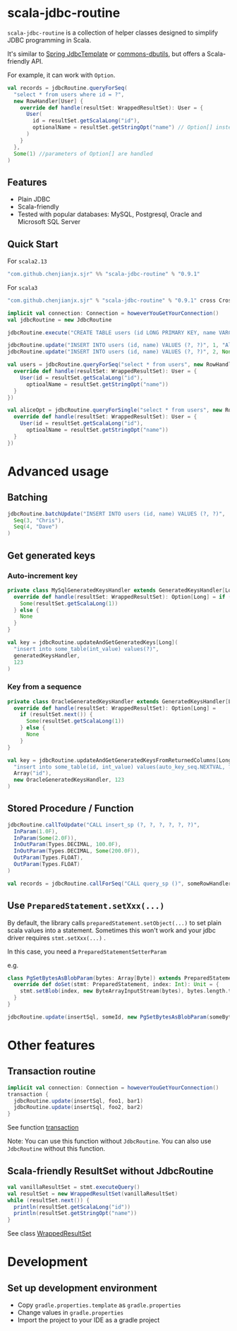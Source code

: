 # scala-jdbc-routine

`scala-jdbc-routine` is a collection of helper classes designed to simplify JDBC programming in Scala.

It's similar to [Spring JdbcTemplate](https://spring.io/guides/gs/relational-data-access)
or [commons-dbutils](https://commons.apache.org/proper/commons-dbutils/examples.html), but offers a Scala-friendly API.

For example, it can work with `Option`.

```scala
val records = jdbcRoutine.queryForSeq(
  "select * from users where id = ?",
  new RowHandler[User] {
    override def handle(resultSet: WrappedResultSet): User = {
      User(
        id = resultSet.getScalaLong("id"),
        optionalName = resultSet.getStringOpt("name") // Option[] instead of null
      )
    }
  },
  Some(1) //parameters of Option[] are handled
)
```

## Features

* Plain JDBC
* Scala-friendly
* Tested with popular databases:  MySQL, Postgresql, Oracle and Microsoft SQL Server

## Quick Start

For `scala2.13`

```scala 
"com.github.chenjianjx.sjr" %% "scala-jdbc-routine" % "0.9.1"
```

For `scala3`

```scala
"com.github.chenjianjx.sjr" % "scala-jdbc-routine" % "0.9.1" cross CrossVersion.for3Use2_13
```

```scala
implicit val connection: Connection = howeverYouGetYourConnection()
val jdbcRoutine = new JdbcRoutine

jdbcRoutine.execute("CREATE TABLE users (id LONG PRIMARY KEY, name VARCHAR(255))")

jdbcRoutine.update("INSERT INTO users (id, name) VALUES (?, ?)", 1, "Alice")
jdbcRoutine.update("INSERT INTO users (id, name) VALUES (?, ?)", 2, None)

val users = jdbcRoutine.queryForSeq("select * from users", new RowHandler[User] {
  override def handle(resultSet: WrappedResultSet): User = {
    User(id = resultSet.getScalaLong("id"),
      optioalName = resultSet.getStringOpt("name"))
  }
})

val aliceOpt = jdbcRoutine.queryForSingle("select * from users", new RowHandler[User] {
  override def handle(resultSet: WrappedResultSet): User = {
    User(id = resultSet.getScalaLong("id"),
      optioalName = resultSet.getStringOpt("name"))
  }
})

```

# Advanced usage

## Batching

```scala
jdbcRoutine.batchUpdate("INSERT INTO users (id, name) VALUES (?, ?)", 
  Seq(3, "Chris"), 
  Seq(4, "Dave")
)
```

## Get generated keys

### Auto-increment key

```scala
private class MySqlGeneratedKeysHandler extends GeneratedKeysHandler[Long] {
  override def handle(resultSet: WrappedResultSet): Option[Long] = if (resultSet.next()) {
    Some(resultSet.getScalaLong(1))
  } else {
    None
  }
}

val key = jdbcRoutine.updateAndGetGeneratedKeys[Long](
  "insert into some_table(int_value) values(?)",
  generatedKeysHandler,
  123
)
```

### Key from a sequence

```scala
private class OracleGeneratedKeysHandler extends GeneratedKeysHandler[Long] {
  override def handle(resultSet: WrappedResultSet): Option[Long] =
    if (resultSet.next()) {
      Some(resultSet.getScalaLong(1))
    } else {
      None
    }
}

val key = jdbcRoutine.updateAndGetGeneratedKeysFromReturnedColumns[Long](
  "insert into some_table(id, int_value) values(auto_key_seq.NEXTVAL, ?)",
  Array("id"),
  new OracleGeneratedKeysHandler, 123
)

```

## Stored Procedure / Function

```scala
jdbcRoutine.callToUpdate("CALL insert_sp (?, ?, ?, ?, ?, ?)",
  InParam(1.0F),
  InParam(Some(2.0F)),
  InOutParam(Types.DECIMAL, 100.0F),
  InOutParam(Types.DECIMAL, Some(200.0F)),
  OutParam(Types.FLOAT),
  OutParam(Types.FLOAT)
)
```

```scala
val records = jdbcRoutine.callForSeq("CALL query_sp ()", someRowHandler)
```

## Use `PreparedStatement.setXxx(...)`

By default, the library calls `preparedStatement.setObject(...)` to set plain scala values into a statement. Sometimes
this won't work and your jdbc driver requires `stmt.setXxx(...)` .

In this case, you need a `PreparedStatementSetterParam`

e.g.

```scala
class PgSetBytesAsBlobParam(bytes: Array[Byte]) extends PreparedStatementSetterParam {
  override def doSet(stmt: PreparedStatement, index: Int): Unit = {
    stmt.setBlob(index, new ByteArrayInputStream(bytes), bytes.length.toLong)
  }
}

jdbcRoutine.update(insertSql, someId, new PgSetBytesAsBlobParam(someBytes))
```

# Other features

## Transaction routine

```scala
implicit val connection: Connection = howeverYouGetYourConnection()
transaction {
  jdbcRoutine.update(insertSql, foo1, bar1)
  jdbcRoutine.update(insertSql, foo2, bar2)
}
```

See function [transaction](lib/src/main/scala/org/sjr/TransactionRoutine.scala)

Note: You can use this function without `JdbcRoutine`. You can also use `JdbcRoutine` without this function.
 

## Scala-friendly ResultSet without JdbcRoutine

```scala
val vanillaResultSet = stmt.executeQuery()
val resultSet = new WrappedResultSet(vanillaResultSet)
while (resultSet.next()) {
  println(resultSet.getScalaLong("id"))
  println(resultSet.getStringOpt("name"))
}
```

See class [WrappedResultSet](lib/src/main/scala/org/sjr/WrappedResultSet.scala)


# Development

## Set up development environment 

* Copy `gradle.properties.template` as `gradle.properties` 
* Change values in `gradle.properties`
* Import the project to your IDE as a gradle project 
